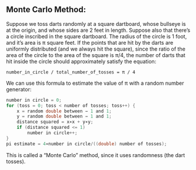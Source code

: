 ## Monte Carlo Method:

Suppose we toss darts randomly at a square dartboard, whose bullseye is at the origin, and whose sides are 2 feet in length. Suppose also that there’s a circle inscribed in the square dartboard. The radius of the circle is 1 foot, and it’s area is π square feet. If the points that are hit by the darts are uniformly distributed (and we always hit the square), since the ratio of the area of the circle to the area of the square is π/4, the number of darts that hit inside the circle should approximately satisfy the equation:
```
number_in_circle / total_number_of_tosses = π / 4
```
We can use this formula to estimate the value of π with a random number
generator:
```java
number in circle = 0;
for (toss = 0; toss < number of tosses; toss++) {
	x = random double between − 1 and 1;
	y = random double between − 1 and 1;
	distance squared = x∗x + y∗y;
	if (distance squared <= 1) 
		number in circle++;
}
pi estimate = 4∗number in circle/((double) number of tosses);
```
This is called a “Monte Carlo” method, since it uses randomness (the dart
tosses).
